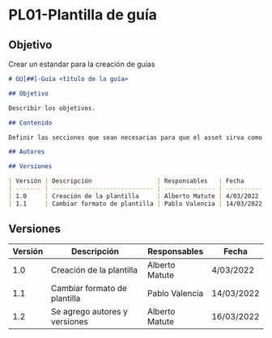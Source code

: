 # PL01-Plantilla de guía

## Objetivo

Crear un estandar para la creación de guias

```md
# GU[##]-Guía <título de la guía>

## Objetivo

Describir los objetivos.

## Contenido

Definir las secciones que sean necesarias para que el asset sirva como recurso de apoyo en un proceso.

## Autores

## Versiones

| Versión | Descripción                  | Responsables   | Fecha      |
| ------- | ---------------------------- | -------------- | ---------- |
| 1.0     | Creación de la plantilla     | Alberto Matute | 4/03/2022  |
| 1.1     | Cambiar formato de plantilla | Pablo Valencia | 14/03/2022 |

```
## Versiones

| Versión | Descripción                  | Responsables   | Fecha      |
| ------- | ---------------------------- | -------------- | ---------- |
| 1.0     | Creación de la plantilla     | Alberto Matute | 4/03/2022  |
| 1.1     | Cambiar formato de plantilla | Pablo Valencia | 14/03/2022 |
| 1.2     | Se agrego autores y versiones | Alberto Matute | 16/03/2022 |
